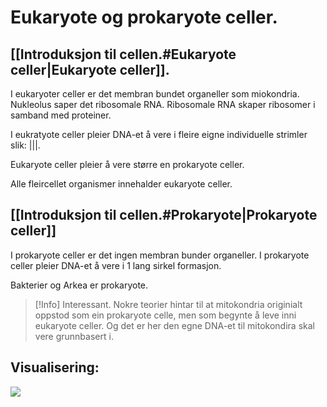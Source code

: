 # Eukaryote og prokaryote celler.

## [[Introduksjon til cellen.#Eukaryote celler|Eukaryote celler]].
I eukaryoter celler er det membran bundet organeller som miokondria. 
Nukleolus saper det ribosomale RNA.
Ribosomale RNA skaper ribosomer i samband med proteiner.

I eukratyote celler pleier DNA-et å vere i fleire eigne individuelle strimler slik: |||. 

Eukaryote celler pleier å vere større en prokaryote celler.

Alle fleircellet organismer innehalder eukaryote celler.

## [[Introduksjon til cellen.#Prokaryote|Prokaryote celler]]
I prokaryote celler er det ingen membran bunder organeller.
I prokaryote celler pleier DNA-et å vere i $1$ lang sirkel formasjon.


Bakterier og Arkea er prokaryote.


>[!Info] Interessant.
>Nokre teorier hintar til at mitokondria originialt oppstod som ein prokaryote celle, men som begynte å leve inni eukaryote celler. Og det er her den egne DNA-et til mitokondira skal vere grunnbasert i.




## Visualisering:
![](https://presizely.abcmedia.no/654x%2Cdsu%2Csh:1.2:1.2:1.2%2Cq60%2Cprog/https://abcnyheter.drpublish.aptoma.no/out/images/article//2017/11/28/195351567/1/original/4465351.jpg)
